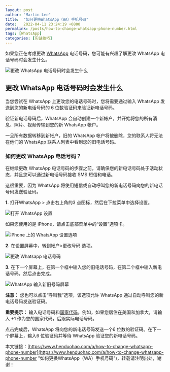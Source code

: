 ```yaml
---
layout: post  
author: "Martin Lee"  
title:  "如何更换WhatsApp（WA）手机号码"  
date:   2022-04-11 23:24:19 +0800  
permalink: /posts/how-to-change-whatsapp-phone-number.html  
tags: [WhatsApp]  
categories: [实战技巧]  
---
```

如果您正在考虑更改 [WhatsApp](https://www.henduohao.com/tag/whatsapp "WhatsApp Messenger（简称WhatsApp）是一款用于智能手机之间通讯的应用程序，支持iPhone手机和Android手机。可免费从发送手机短信转为使用WhatsApp程序，以发送和接收信息、图片、音频文件和视频信息。") 电话号码，您可能有兴趣了解更改 WhatsApp 电话号码时会发生什么。

![更改 WhatsApp 电话号码时会发生什么](https://p3-juejin.byteimg.com/tos-cn-i-k3u1fbpfcp/f122a4250e934d169285e9884bdf88ba~tplv-k3u1fbpfcp-zoom-1.image)

## 更改 WhatsApp 电话号码时会发生什么

当您尝试在 WhatsApp 上更改您的电话号码时，您将需要通过输入 WhatsApp 发送到您的新电话号码的 6 位数验证码来验证新电话号码。

验证新电话号码后，WhatsApp 会自动创建一个新帐户，并开始将您的所有消息、照片、视频传输到您的新 WhatsApp 帐户。

一旦所有数据转移到新帐户，旧的 WhatsApp 帐户将被删除，您的联系人将无法在他们的 WhatsApp 联系人列表中看到您的旧电话号码。

### 如何更改 WhatsApp 电话号码？

在继续更改 WhatsApp 电话号码的步骤之前，请确保您的新电话号码处于活动状态，并且您可以通过新电话号码接收 SMS 短信和电话。

这很重要，因为 WhatsApp 将使用短信或自动呼叫您的新电话号码向您的新电话号码发送验证码。

**1.** 打开WhatsApp > 点击右上角的3 点图标，然后在下拉菜单中选择设置。

![打开 WhatsApp 设置](https://p3-juejin.byteimg.com/tos-cn-i-k3u1fbpfcp/6d797a30f6624fe5a31a221e4d804584~tplv-k3u1fbpfcp-zoom-1.image)

如果您使用的是 iPhone，请点击底部菜单中的“设置”选项卡。

![iPhone 上的 WhatsApp 设置选项](https://p3-juejin.byteimg.com/tos-cn-i-k3u1fbpfcp/65f5757da480455294518d99b68bc002~tplv-k3u1fbpfcp-zoom-1.image)

**2.** 在设置屏幕中，转到帐户>更改号码 选项。

![更改 Whatsapp 电话号码](https://p3-juejin.byteimg.com/tos-cn-i-k3u1fbpfcp/08cde1047b104303bbe78f42949d00fe~tplv-k3u1fbpfcp-zoom-1.image)

**3.** 在下一个屏幕上，在第一个框中输入您的旧电话号码，在第二个框中输入新电话号码，然后点击完成。

![WhatsApp 输入新旧号码屏幕](https://p3-juejin.byteimg.com/tos-cn-i-k3u1fbpfcp/74ff8a7dbc604620acc40234f790880d~tplv-k3u1fbpfcp-zoom-1.image)

**注意：** 您也可以点击“呼叫我”选项，该选项允许 WhatsApp 通过自动呼叫您的新电话号码发送验证码。

**重要提示：** 输入电话号码和[国家代码](https://countrycode.org/)。例如，如果您居住在美国和加拿大，请输入 +1 作为您的国家代码，后跟实际电话号码。

点击完成后，WhatsApp 将向您的新电话号码发送一个6 位数的验证码。在下一个屏幕上，输入6 位验证码并等待 WhatsApp 验证您的新电话号码。

本文链接：[https://www.henduohao.com/a/how-to-change-whatsapp-phone-number](https://www.henduohao.com/a/how-to-change-whatsapp-phone-number "如何更换WhatsApp（WA）手机号码")，转载请注明出处，谢谢！